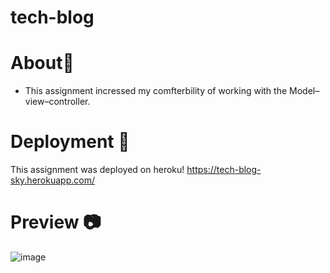 # tech-blog

# About📃

- This assignment incressed my comfterbility of working with the Model–view–controller.


# Deployment 🚀
This assignment was deployed on heroku!
https://tech-blog-sky.herokuapp.com/


# Preview 📷
![image](https://user-images.githubusercontent.com/100745702/186352211-797cad07-61e9-4b00-8780-0d403b0b1e33.png)
